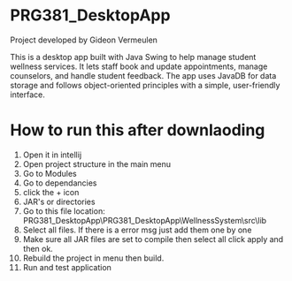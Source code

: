 # PRG381_DesktopApp
Project developed by Gideon Vermeulen

This is a desktop app built with Java Swing to help manage student wellness services. It lets staff book and update appointments, manage counselors, and handle student feedback. The app uses JavaDB for data storage and follows object-oriented principles with a simple, user-friendly interface.

# How to run this after downlaoding

1. Open it in intellij
2. Open project structure in the main menu
3. Go to Modules
4. Go to dependancies
5. click the + icon
6. JAR's or directories
7. Go to this file location: PRG381_DesktopApp\PRG381_DesktopApp\WellnessSystem\src\lib
8. Select all files. If there is a error msg just add them one by one
9. Make sure all JAR files are set to compile then select all click apply and then ok.
10. Rebuild the project in menu then build.
11. Run and test application
